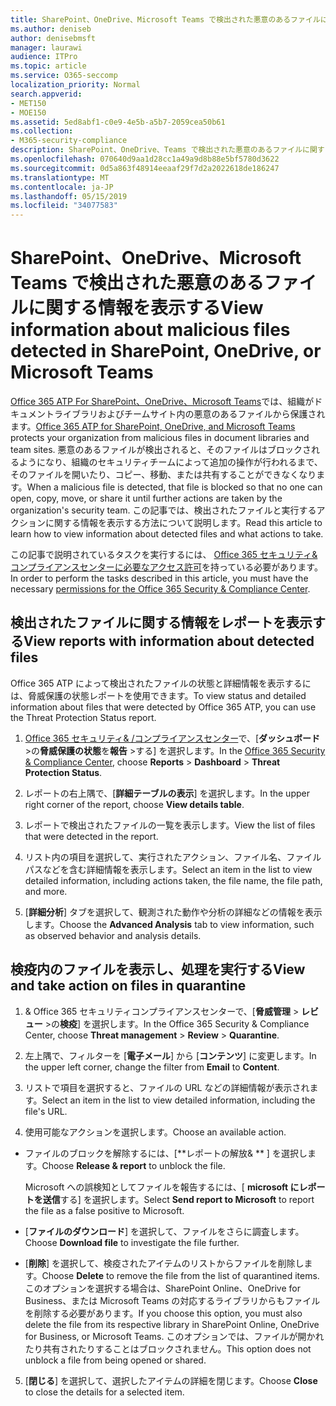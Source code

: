 ```yaml
---
title: SharePoint、OneDrive、Microsoft Teams で検出された悪意のあるファイルに関する情報を表示する
ms.author: deniseb
author: denisebmsft
manager: laurawi
audience: ITPro
ms.topic: article
ms.service: O365-seccomp
localization_priority: Normal
search.appverid:
- MET150
- MOE150
ms.assetid: 5ed8abf1-c0e9-4e5b-a5b7-2059cea50b61
ms.collection:
- M365-security-compliance
description: SharePoint、OneDrive、Teams で検出された悪意のあるファイルに関する情報を表示する方法と、それらのファイルに対してアクションを実行する方法について説明します。
ms.openlocfilehash: 070640d9aa1d28cc1a49a9d8b88e5bf5780d3622
ms.sourcegitcommit: 0d5a863f48914eeaaf29f7d2a2022618de186247
ms.translationtype: MT
ms.contentlocale: ja-JP
ms.lasthandoff: 05/15/2019
ms.locfileid: "34077583"
---
```

# <a name="view-information-about-malicious-files-detected-in-sharepoint-onedrive-or-microsoft-teams"></a><span data-ttu-id="c55d4-103">SharePoint、OneDrive、Microsoft Teams で検出された悪意のあるファイルに関する情報を表示する</span><span class="sxs-lookup"><span data-stu-id="c55d4-103">View information about malicious files detected in SharePoint, OneDrive, or Microsoft Teams</span></span>

<span data-ttu-id="c55d4-104">[Office 365 ATP For SharePoint、OneDrive、Microsoft Teams](atp-for-spo-odb-and-teams.md)では、組織がドキュメントライブラリおよびチームサイト内の悪意のあるファイルから保護されます。</span><span class="sxs-lookup"><span data-stu-id="c55d4-104">[Office 365 ATP for SharePoint, OneDrive, and Microsoft Teams](atp-for-spo-odb-and-teams.md) protects your organization from malicious files in document libraries and team sites.</span></span> <span data-ttu-id="c55d4-105">悪意のあるファイルが検出されると、そのファイルはブロックされるようになり、組織のセキュリティチームによって追加の操作が行われるまで、そのファイルを開いたり、コピー、移動、または共有することができなくなります。</span><span class="sxs-lookup"><span data-stu-id="c55d4-105">When a malicious file is detected, that file is blocked so that no one can open, copy, move, or share it until further actions are taken by the organization's security team.</span></span> <span data-ttu-id="c55d4-106">この記事では、検出されたファイルと実行するアクションに関する情報を表示する方法について説明します。</span><span class="sxs-lookup"><span data-stu-id="c55d4-106">Read this article to learn how to view information about detected files and what actions to take.</span></span> 

<span data-ttu-id="c55d4-107">この記事で説明されているタスクを実行するには、 [Office 365 セキュリティ&amp;コンプライアンスセンターに必要なアクセス許可](permissions-in-the-security-and-compliance-center.md)を持っている必要があります。</span><span class="sxs-lookup"><span data-stu-id="c55d4-107">In order to perform the tasks described in this article, you must have the necessary [permissions for the Office 365 Security &amp; Compliance Center](permissions-in-the-security-and-compliance-center.md).</span></span> 
  
## <a name="view-reports-with-information-about-detected-files"></a><span data-ttu-id="c55d4-108">検出されたファイルに関する情報をレポートを表示する</span><span class="sxs-lookup"><span data-stu-id="c55d4-108">View reports with information about detected files</span></span>

<span data-ttu-id="c55d4-109">Office 365 ATP によって検出されたファイルの状態と詳細情報を表示するには、脅威保護の状態レポートを使用できます。</span><span class="sxs-lookup"><span data-stu-id="c55d4-109">To view status and detailed information about files that were detected by Office 365 ATP, you can use the Threat Protection Status report.</span></span>
  
1. <span data-ttu-id="c55d4-110">[Office 365 セキュリティ&amp; /コンプライアンスセンター](https://protection.office.com)で、[**ダッシュボード** \>の**脅威保護の状態**を**報告** \>する] を選択します。</span><span class="sxs-lookup"><span data-stu-id="c55d4-110">In the [Office 365 Security &amp; Compliance Center](https://protection.office.com), choose **Reports** \> **Dashboard** \> **Threat Protection Status**.</span></span>
    
2. <span data-ttu-id="c55d4-111">レポートの右上隅で、[**詳細テーブルの表示**] を選択します。</span><span class="sxs-lookup"><span data-stu-id="c55d4-111">In the upper right corner of the report, choose **View details table**.</span></span>
    
3. <span data-ttu-id="c55d4-112">レポートで検出されたファイルの一覧を表示します。</span><span class="sxs-lookup"><span data-stu-id="c55d4-112">View the list of files that were detected in the report.</span></span>
    
4. <span data-ttu-id="c55d4-113">リスト内の項目を選択して、実行されたアクション、ファイル名、ファイルパスなどを含む詳細情報を表示します。</span><span class="sxs-lookup"><span data-stu-id="c55d4-113">Select an item in the list to view detailed information, including actions taken, the file name, the file path, and more.</span></span>
    
5. <span data-ttu-id="c55d4-114">[**詳細分析**] タブを選択して、観測された動作や分析の詳細などの情報を表示します。</span><span class="sxs-lookup"><span data-stu-id="c55d4-114">Choose the **Advanced Analysis** tab to view information, such as observed behavior and analysis details.</span></span> 
  
## <a name="view-and-take-action-on-files-in-quarantine"></a><span data-ttu-id="c55d4-115">検疫内のファイルを表示し、処理を実行する</span><span class="sxs-lookup"><span data-stu-id="c55d4-115">View and take action on files in quarantine</span></span>

1. <span data-ttu-id="c55d4-116">&amp; Office 365 セキュリティコンプライアンスセンターで、[**脅威管理** \> **レビュー** \>の**検疫**] を選択します。</span><span class="sxs-lookup"><span data-stu-id="c55d4-116">In the Office 365 Security &amp; Compliance Center, choose **Threat management** \> **Review** \> **Quarantine**.</span></span>
    
2. <span data-ttu-id="c55d4-117">左上隅で、フィルターを [**電子メール**] から [**コンテンツ**] に変更します。</span><span class="sxs-lookup"><span data-stu-id="c55d4-117">In the upper left corner, change the filter from **Email** to **Content**.</span></span>
    
3. <span data-ttu-id="c55d4-118">リストで項目を選択すると、ファイルの URL などの詳細情報が表示されます。</span><span class="sxs-lookup"><span data-stu-id="c55d4-118">Select an item in the list to view detailed information, including the file's URL.</span></span>
    
4. <span data-ttu-id="c55d4-119">使用可能なアクションを選択します。</span><span class="sxs-lookup"><span data-stu-id="c55d4-119">Choose an available action.</span></span>
    
  - <span data-ttu-id="c55d4-120">ファイルのブロックを解除するには、[\*\*レポートの解放&amp; \*\* ] を選択します。</span><span class="sxs-lookup"><span data-stu-id="c55d4-120">Choose **Release &amp; report** to unblock the file.</span></span> 
    
    <span data-ttu-id="c55d4-121">Microsoft への誤検知としてファイルを報告するには、[ **microsoft にレポートを送信**する] を選択します。</span><span class="sxs-lookup"><span data-stu-id="c55d4-121">Select **Send report to Microsoft** to report the file as a false positive to Microsoft.</span></span> 
    
  - <span data-ttu-id="c55d4-122">[**ファイルのダウンロード**] を選択して、ファイルをさらに調査します。</span><span class="sxs-lookup"><span data-stu-id="c55d4-122">Choose **Download file** to investigate the file further.</span></span> 
    
  - <span data-ttu-id="c55d4-123">[**削除**] を選択して、検疫されたアイテムのリストからファイルを削除します。</span><span class="sxs-lookup"><span data-stu-id="c55d4-123">Choose **Delete** to remove the file from the list of quarantined items.</span></span> <span data-ttu-id="c55d4-124">このオプションを選択する場合は、SharePoint Online、OneDrive for Business、または Microsoft Teams の対応するライブラリからもファイルを削除する必要があります。</span><span class="sxs-lookup"><span data-stu-id="c55d4-124">If you choose this option, you must also delete the file from its respective library in SharePoint Online, OneDrive for Business, or Microsoft Teams.</span></span> <span data-ttu-id="c55d4-125">このオプションでは、ファイルが開かれたり共有されたりすることはブロックされません。</span><span class="sxs-lookup"><span data-stu-id="c55d4-125">This option does not unblock a file from being opened or shared.</span></span> 
    
5. <span data-ttu-id="c55d4-126">[**閉じる**] を選択して、選択したアイテムの詳細を閉じます。</span><span class="sxs-lookup"><span data-stu-id="c55d4-126">Choose **Close** to close the details for a selected item.</span></span> 
  
  

